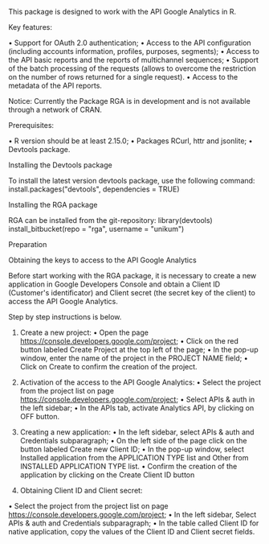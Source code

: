 This package is designed to work with the API Google Analytics in R.

Key features:

•	Support for OAuth 2.0 authentication;
•	Access to the API configuration (including accounts information, profiles, purposes, segments);
•	Access to the API basic reports and the reports of multichannel sequences;
•	Support of the batch processing of the requests (allows to overcome the restriction on the number of rows returned for a single request).
•	Access to the metadata of the API reports.

Notice: Currently the Package RGA is in development and is not available through a network of CRAN.


Prerequisites:

•	R version should be at least 2.15.0;
•	Packages RCurl, httr and jsonlite;
•	Devtools package.


Installing the Devtools package

To install the latest version devtools package, use the following command:
install.packages("devtools", dependencies = TRUE)


Installing the RGA package 

RGA can be installed from the git-repository:
library(devtools)
install_bitbucket(repo = "rga", username = "unikum")

Preparation

Obtaining the keys to access to the API Google Analytics

Before start working with the RGA package, it is necessary to create a new application in Google Developers Console and obtain a Client ID (Customer's identificator) and Client secret (the secret key of the client) to access the API Google Analytics.

Step by step instructions is below.

1. Create a new project:
•	Open the page https://console.developers.google.com/project;
•	Click on the red button labeled Create Project at the top left of the page;
•	In the pop-up window, enter the name of the project in the PROJECT NAME field;
•	Click on Create to confirm the creation of the project.

2. Activation of the access to the API Google Analytics:
•	Select the project from the project list on page https://console.developers.google.com/project;
•	Select APIs & auth in the left sidebar;
•	In the APIs tab, activate Analytics API, by clicking on OFF button.

3. Creating a new application:
•	In the left sidebar, select APIs & auth and Credentials subparagraph;
•	On the left side of the page click on the button labeled Create new Client ID;
•	In the pop-up window, select Installed application from the APPLICATION TYPE list and Other from INSTALLED APPLICATION TYPE list.
•	Confirm the creation of the application by clicking on the Create Client ID button

4. Obtaining Client ID and Client secret:

•	     Select the project from the project list on page https://console.developers.google.com/project;
•	     In the left sidebar, Select APIs & auth and Credentials subparagraph;
•	     In the table called Client ID for native application, copy the values of the Client ID and Client secret fields.





